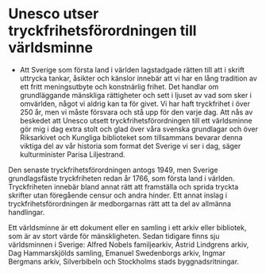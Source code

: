 # Unesco utser tryckfrihetsförordningen till världsminne

- Att Sverige som första land i världen lagstadgade rätten till att i skrift uttrycka tankar, åsikter och känslor innebär att vi har en lång tradition av ett fritt meningsutbyte och konstnärlig frihet. Det handlar om grundläggande mänskliga rättigheter och sett i ljuset av vad som sker i omvärlden, något vi aldrig kan ta för givet. Vi har haft tryckfrihet i över 250 år, men vi måste försvara och stå upp för den varje dag. Att nås av beskedet att Unesco utsett tryckfrihetsförordningen till ett världsminne gör mig i dag extra stolt och glad över våra svenska grundlagar och över Riksarkivet och Kungliga biblioteket som tillsammans bevarar denna viktiga del av vår historia som format det Sverige vi ser i dag, säger kulturminister Parisa Liljestrand.

Den senaste tryckfrihetsförordningen antogs 1949, men Sverige grundlagsfäste tryckfriheten redan år 1766, som första land i världen. Tryckfriheten innebär bland annat rätt att framställa och sprida tryckta skrifter utan föregående censur och andra hinder. Ett annat inslag i tryckfrihetsförordningen är medborgarnas rätt att ta del av allmänna handlingar.

Ett världsminne är ett dokument eller en samling i ett arkiv eller bibliotek, som är av stort värde för mänskligheten. Sedan tidigare finns sju världsminnen i Sverige: Alfred Nobels familjearkiv, Astrid Lindgrens arkiv, Dag Hammarskjölds samling, Emanuel Swedenborgs arkiv, Ingmar Bergmans arkiv, Silverbibeln och Stockholms stads byggnadsritningar.
